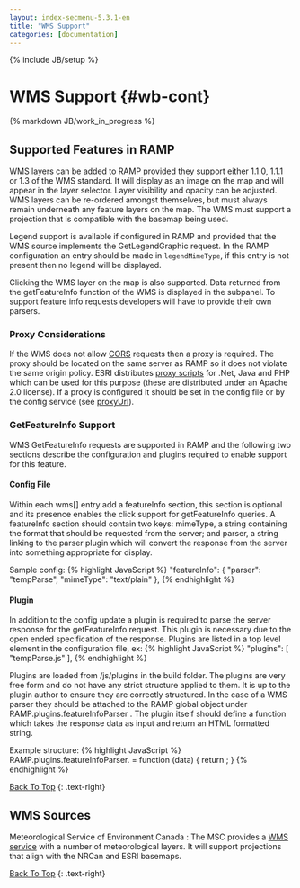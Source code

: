 ```yaml
---
layout: index-secmenu-5.3.1-en
title: "WMS Support"
categories: [documentation]
---
```

{% include JB/setup %}

<a name="top" />

# WMS Support {#wb-cont}

{% markdown JB/work_in_progress %}

<div class="toc"></div>

## Supported Features in RAMP

WMS layers can be added to RAMP provided they support either 1.1.0, 1.1.1 or 1.3 of the WMS standard.  It will display as an image on the map and will appear in the layer selector.  Layer visibility and opacity can be adjusted.  WMS layers can be re-ordered amongst themselves, but must always remain underneath any feature layers on the map.  The WMS must support a projection that is compatible with the basemap being used.

Legend support is available if configured in RAMP and provided that the WMS source implements the GetLegendGraphic request.  In the RAMP configuration an entry should be made in `legendMimeType`, if this entry is not present then no legend will be displayed.

Clicking the WMS layer on the map is also supported.  Data returned from the getFeatureInfo function of the WMS is displayed in the subpanel.  To support feature info requests developers will have to provide their own parsers.

### Proxy Considerations

If the WMS does not allow [CORS](http://www.w3.org/TR/cors/#access-control-allow-origin-response-header) requests then a proxy is required.  The proxy should be located on the same server as RAMP so it does not violate the same origin policy.  ESRI distributes [proxy scripts](https://github.com/Esri/resource-proxy) for .Net, Java and PHP which can be used for this purpose (these are distributed under an Apache 2.0 license).  If a proxy is configured it should be set in the config file or by the config service (see [proxyUrl](json-config-en.html#proxyUrl)).

### GetFeatureInfo Support

WMS GetFeatureInfo requests are supported in RAMP and the following two sections describe the configuration and plugins required to enable support for this feature.

#### Config File

Within each wms[] entry add a featureInfo section, this section is optional and its presence enables the click support for getFeatureInfo queries.
A featureInfo section should contain two keys: mimeType, a string containing the format that should be requested from the server; and parser, a string
linking to the parser plugin which will convert the response from the server into something appropriate for display.

Sample config:
{% highlight JavaScript %}
	"featureInfo": {
		"parser": "tempParse",
		"mimeType": "text/plain"
	},
{% endhighlight %}

#### Plugin

In addition to the config update a plugin is required to parse the server response for the getFeatureInfo request.  This plugin is necessary due to the
open ended specification of the response.  Plugins are listed in a top level element in the configuration file, ex:
{% highlight JavaScript %}
    "plugins": [
        "tempParse.js"
    ],
{% endhighlight %}

Plugins are loaded from /js/plugins in the build folder.  The plugins are very free form and do not have any strict structure applied to them.  It is up
to the plugin author to ensure they are correctly structured.  In the case of a WMS parser they should be attached to the RAMP global object under
RAMP.plugins.featureInfoParser .  The plugin itself should define a function which takes the response data as input and return an HTML formatted string.

Example structure:
{% highlight JavaScript %}
RAMP.plugins.featureInfoParser.<plugin name> = function (data) {
    return <html formatted string>;
}
{% endhighlight %}

[Back To Top](#top)
{: .text-right}

## WMS Sources

Meteorological Service of Environment Canada
: The MSC provides a [WMS service](http://geo.weather.gc.ca/geomet/?lang=E&SERVICE=WMS&REQUEST=getCapabilities) with a number of meteorological layers.  It will support projections that align with the NRCan and ESRI basemaps.

[Back To Top](#top)
{: .text-right}
